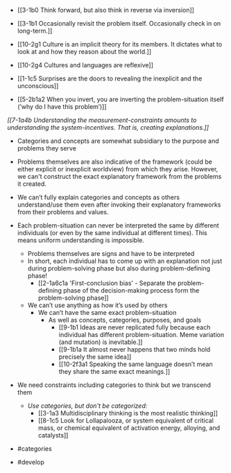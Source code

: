 - [[3-1b0 Think forward, but also think in reverse via inversion]]
- [[3-1b1 Occasionally revisit the problem itself. Occasionally check in on long-term.]]
- [[10-2g1 Culture is an implicit theory for its members. It dictates what to look at and how they reason about the world.]]
- [[10-2g4 Cultures and languages are reflexive]]
- [[1-1c5 Surprises are the doors to revealing the inexplicit and the unconscious]]

- [[5-2b1a2 When you invert, you are inverting the problem-situation itself (’why do I have this problem’)]]

*[[7-1a4b Understanding the measurement-constraints amounts to understanding the system-incentives. That is, creating explanations.]]*
- Categories and concepts are somewhat subsidiary to the purpose and problems they serve
- Problems themselves are also indicative of the framework (could be either explicit or inexplicit worldview) from which they arise. However, we can't construct the exact explanatory framework from the problems it created.
- We can’t fully explain categories and concepts as others understand/use them even after invoking their explanatory frameworks from their problems and values.
- Each problem-situation can never be interpreted the same by different individuals (or even by the same individual at different times). This means uniform understanding is impossible.
	- Problems themselves are signs and have to be interpreted
	- In short, each individual has to come up with an explanation not just during  problem-solving phase but also during problem-defining phase!
		- [[2-1a6c1a 'First-conclusion bias' - Separate the problem-defining phase of the decision-making process form the problem-solving phase]]
	- We can’t use anything as how it’s used by others
		- We can’t have the same exact problem-situation
			- As well as concepts, categories, purposes, and goals
				- [[9-1b1 Ideas are never replicated fully because each individual has different problem-situation. Meme variation (and mutation) is inevitable.]]
				- [[9-1b1a It almost never happens that two minds hold precisely the same idea]]
				- [[10-2f3a1 Speaking the same language doesn’t mean they share the same exact meanings.]]
- We need constraints including categories to think but we transcend them
	- *Use categories, but don't be categorized:*
		- [[3-1a3 Multidisciplinary thinking is the most realistic thinking]]
		- [[8-1c5 Look for Lollapalooza, or system equivalent of critical mass, or chemical equivalent of activation energy, alloying, and catalysts]]

- #categories
- #develop
